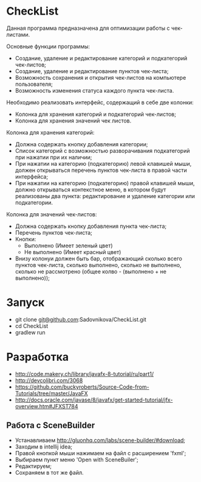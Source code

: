 # CheckList
Данная программа предназначена для оптимизации работы с чек-листами.

Основные функции программы:
* Создание, удаление и редактирование категорий и подкатегорий чек-листов;
* Создание, удаление и редактирование пунктов чек-листа; 
* Возможность сохранения и открытия чек-листов на компьютере пользователя;
* Возможность изменения статуса каждого пункта чек-листа.
    
    
Необходимо реализовать интерфейс, содержащий в себе две колонки:
* Колонка для хранения категорий и подкатегорий чек-листов;
* Колонка для хранения значений чек листов. 

Колонка для хранения категорий:
* Должна содержать кнопку добавления категории;
* Список категорий с возможностью разворачивания подкатегорий при нажатии при их наличии;
* При нажатии на категорию (подкатегорию) левой клавишей мыши, должен открываться перечень пунктов чек-листа в правой части интерфейса;
* При нажатии на категорию (подкатегорию) правой клавишей мыши, должно открываться контекстное меню, в котором будут реализованы два пункта: редактирование и удаление категории или подкатегории. 
    
Колонка для значений чек-листов:
* Должна содержать кнопку добавления пункта чек-листа;
* Перечень пунктов чек-листа;
* Кнопки: 
    * Выполнено (Имеет зеленый цвет)
    * Не выполнено (Имеет красный цвет)
* Внизу колонуи должен быть бар, отображающий сколько всего пунктов чек-листа, сколько выполнено, сколько не выполнено, сколько не рассмотрено (общее колво - (выполнено + не выполнено));
   
# Запуск
* git clone git@github.com:Sadovnikova/CheckList.git
* cd CheckList
* gradlew run

# Разработка
* http://code.makery.ch/library/javafx-8-tutorial/ru/part1/
* http://devcolibri.com/3068
* https://github.com/buckyroberts/Source-Code-from-Tutorials/tree/master/JavaFX
* http://docs.oracle.com/javase/8/javafx/get-started-tutorial/jfx-overview.htm#JFXST784

## Работа с SceneBuilder
* Устанавливаем http://gluonhq.com/labs/scene-builder/#download;
* Заходим в intellij idea;
* Правой кнопкой мыши нажимаем на файл с расширением 'fxml';
* Выбираем пункт меню 'Open with SceneBuiler';
* Редактируем;
* Сохраняем в тот же файл.